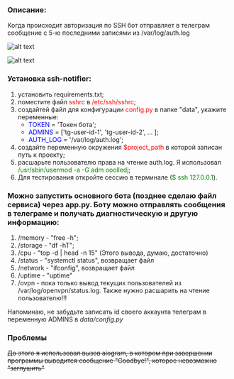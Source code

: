 ### Описание:
Когда происходит авторизация по SSH бот отправляет в телеграм сообщение с 5-ю последними записями из /var/log/auth.log

![alt text](https://i.ibb.co/kgVSgDg/terminal.png)

![alt text](https://i.ibb.co/sJDGwHF/tg.png)

### Установка ssh-notifier:
1. установить requirements.txt;
2. поместите файл <span style="color:red">sshrc</span> в <span style="color:red">/etc/ssh/sshrc</span>;
3. создайтей файл для конфигурации <span style="color:red">config.py</span> в папке "data", укажите переменные:
   - <span style="color:blue">TOKEN</span> = 'Токен бота';
   - <span style="color:blue">ADMINS</span> = ['tg-user-id-1', 'tg-user-id-2', ... ];
   - <span style="color:blue">AUTH_LOG</span> = '/var/log/auth.log';
4. создайте переменную окружения <span style="color:red">$project_path</span> в которой записан путь к проекту;
5. расшарьте пользователю права на чтение auth.log. Я использовал <span style="color:green">/usr/sbin/usermod -a -G adm ooolledj</span>;
6. Для тестирования откройте сессию в терминале (<span style="color:green">$ ssh 127.0.0.1</span>).


### Можно запустить основного бота (позднее сделаю файл сервиса) через app.py. Боту можно отправлять сообщения в телеграме и получать диагностическую и другую информацию:
1. /memory - "free -h";
2. /storage - "df -hT";
3. /cpu - "top -d | head -n 15" (Этого вывода, думаю, достаточно)
4. /status - "systemctl status", возвращает файл
5. /network - "ifconfig", возвращает файл
6. /uptime - "uptime"
7. /ovpn - пока только вывод текущих пользователей из /var/log/openvpn/status.log. Также нужно расшарить на чтение пользователю!!!

Напоминаю, не забудьте записать id своего аккаунта телеграм в переменную ADMINS в *data/config.py*

### Проблемы
~~До этого я использовал вызов aiogram, в котором при завершении программы выводится сообщение "Goodbye!", которое невозможно "заглушить"~~
